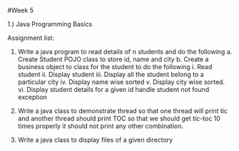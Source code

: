#Week 5

1.) Java Programming Basics

Assignment list:

1) Write a java program to read details of n students and do the following
a. Create Student POJO class to store id, name and city
b. Create a business object to class for the student to do the following
i. Read student
ii. Display student
iii. Display all the student belong to a particular city
iv. Display name wise sorted
v. Display city wise sorted.
vi. Display student details for a given id handle student not found
exception

2) Write a java class to demonstrate thread so that one thread will print tic and another thread
should print TOC so that we should get tic-toc 10 times properly it should not print any other
combination.

3) Write a java class to display files of a given directory
